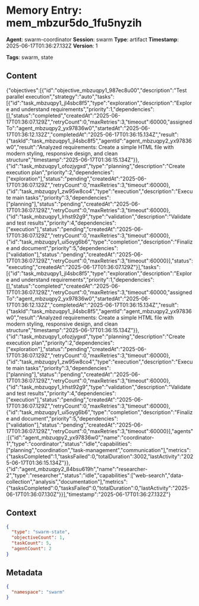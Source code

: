 # Memory Entry: mem_mbzur5do_1fu5nyzih

**Agent**: swarm-coordinator
**Session**: swarm
**Type**: artifact
**Timestamp**: 2025-06-17T01:36:27.132Z
**Version**: 1

**Tags**: swarm, state

## Content

{"objectives":[{"id":"objective_mbzuqpy1_987ec8u00","description":"Test parallel execution","strategy":"auto","tasks":[{"id":"task_mbzuqpy1_jl4sbc8f5","type":"exploration","description":"Explore and understand requirements","priority":1,"dependencies":[],"status":"completed","createdAt":"2025-06-17T01:36:07.129Z","retryCount":0,"maxRetries":3,"timeout":60000,"assignedTo":"agent_mbzuqpy2_yx97836w0","startedAt":"2025-06-17T01:36:12.132Z","completedAt":"2025-06-17T01:36:15.134Z","result":{"taskId":"task_mbzuqpy1_jl4sbc8f5","agentId":"agent_mbzuqpy2_yx97836w0","result":"Analyzed requirements: Create a simple HTML file with modern styling, responsive design, and clean structure","timestamp":"2025-06-17T01:36:15.134Z"}},{"id":"task_mbzuqpy1_ofozjygxd","type":"planning","description":"Create execution plan","priority":2,"dependencies":["exploration"],"status":"pending","createdAt":"2025-06-17T01:36:07.129Z","retryCount":0,"maxRetries":3,"timeout":60000},{"id":"task_mbzuqpy1_zw95w8co4","type":"execution","description":"Execute main tasks","priority":3,"dependencies":["planning"],"status":"pending","createdAt":"2025-06-17T01:36:07.129Z","retryCount":0,"maxRetries":3,"timeout":60000},{"id":"task_mbzuqpy1_lrhst92g9","type":"validation","description":"Validate and test results","priority":4,"dependencies":["execution"],"status":"pending","createdAt":"2025-06-17T01:36:07.129Z","retryCount":0,"maxRetries":3,"timeout":60000},{"id":"task_mbzuqpy1_ui5oyg6b6","type":"completion","description":"Finalize and document","priority":5,"dependencies":["validation"],"status":"pending","createdAt":"2025-06-17T01:36:07.129Z","retryCount":0,"maxRetries":3,"timeout":60000}],"status":"executing","createdAt":"2025-06-17T01:36:07.129Z"}],"tasks":[{"id":"task_mbzuqpy1_jl4sbc8f5","type":"exploration","description":"Explore and understand requirements","priority":1,"dependencies":[],"status":"completed","createdAt":"2025-06-17T01:36:07.129Z","retryCount":0,"maxRetries":3,"timeout":60000,"assignedTo":"agent_mbzuqpy2_yx97836w0","startedAt":"2025-06-17T01:36:12.132Z","completedAt":"2025-06-17T01:36:15.134Z","result":{"taskId":"task_mbzuqpy1_jl4sbc8f5","agentId":"agent_mbzuqpy2_yx97836w0","result":"Analyzed requirements: Create a simple HTML file with modern styling, responsive design, and clean structure","timestamp":"2025-06-17T01:36:15.134Z"}},{"id":"task_mbzuqpy1_ofozjygxd","type":"planning","description":"Create execution plan","priority":2,"dependencies":["exploration"],"status":"pending","createdAt":"2025-06-17T01:36:07.129Z","retryCount":0,"maxRetries":3,"timeout":60000},{"id":"task_mbzuqpy1_zw95w8co4","type":"execution","description":"Execute main tasks","priority":3,"dependencies":["planning"],"status":"pending","createdAt":"2025-06-17T01:36:07.129Z","retryCount":0,"maxRetries":3,"timeout":60000},{"id":"task_mbzuqpy1_lrhst92g9","type":"validation","description":"Validate and test results","priority":4,"dependencies":["execution"],"status":"pending","createdAt":"2025-06-17T01:36:07.129Z","retryCount":0,"maxRetries":3,"timeout":60000},{"id":"task_mbzuqpy1_ui5oyg6b6","type":"completion","description":"Finalize and document","priority":5,"dependencies":["validation"],"status":"pending","createdAt":"2025-06-17T01:36:07.129Z","retryCount":0,"maxRetries":3,"timeout":60000}],"agents":[{"id":"agent_mbzuqpy2_yx97836w0","name":"coordinator-1","type":"coordinator","status":"idle","capabilities":["planning","coordination","task-management","communication"],"metrics":{"tasksCompleted":1,"tasksFailed":0,"totalDuration":3002,"lastActivity":"2025-06-17T01:36:15.134Z"}},{"id":"agent_mbzuqpy2_84bsu619h","name":"researcher-2","type":"researcher","status":"idle","capabilities":["web-search","data-collection","analysis","documentation"],"metrics":{"tasksCompleted":0,"tasksFailed":0,"totalDuration":0,"lastActivity":"2025-06-17T01:36:07.130Z"}}],"timestamp":"2025-06-17T01:36:27.132Z"}

## Context

```json
{
  "type": "swarm-state",
  "objectiveCount": 1,
  "taskCount": 5,
  "agentCount": 2
}
```

## Metadata

```json
{
  "namespace": "swarm"
}
```
